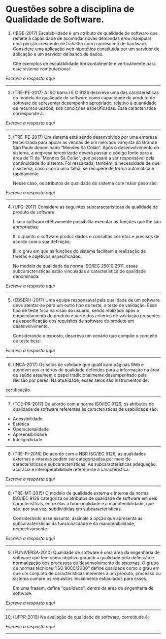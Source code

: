 # Questões sobre a disciplina de Qualidade de Software.

1. (IBGE-2017) Escalabilidade é um atributo de qualidade de software que remete à capacidade de acomodar novas demandas e/ou 
manipular uma porção crescente de trabalho com o acréscimo de hardware. 
Considere uma aplicação web hipotética constituída por um servidor de aplicação e um servidor de banco de dados.

    Cite exemplos de escalabilidade horizontalmente e verticalmente para este sistema computacional:

_Escreve a resposta aqui_

---

2. (TRE-PE-2017) A ISO barra I E C 9126 descreve uma das características do modelo de qualidade de software como capacidade do 
produto de software de apresentar desempenho apropriado, relativo à quantidade de recursos usados, sob condições especificadas. 
Essa característica corresponde à:

_Escreve a resposta aqui_

---

3. (TRE-PE-2017) Um sistema está sendo desenvolvido por uma empresa terceirizada para apoiar as vendas de um mercado varejista 
da Grande São Paulo denominado “Mendes Sá Colão”. Após o desenvolvimento do sistema, a empresa terceirizada deverá passar o 
código fonte para a área de TI da “Mendes Sá Colão”, que passará a ser responsável pela continuidade do sistema. 
Foi ressaltada, também, a necessidade de que o sistema, caso ocorra uma falha, se recupere de forma automática e rapidamente.
    
    Nesse caso, os atributos de qualidade do sistema com maior peso são: 

_Escreve a resposta aqui_

---

4. (UFG-2017) Considere as seguintes subcaracterísticas de qualidade de produto de software:

    I. se o software efetivamente possibilita executar as funções que lhe são apropriadas;
    
    II. o quanto o software produz dados e consultas corretos e precisos de acordo com a sua definição;
    
    III. o grau em que as funções do sistema facilitam a realização de tarefas e objetivos especificados.
    
    No modelo de qualidade da norma ISO/IEC 25010:2011, essas subcaracterísticas estão vinculadas à característica de
    qualidade denominada:

_Escreve a resposta aqui_

---

5. (EBSERH-2017) Uma equipe responsável pela qualidade de um software deve atentar-se para um outro tipo de teste, 
o teste de validação. Esse tipo de teste foca na visão do usuário, sendo realizado após o empacotamento do produto e parte 
dos critérios de validação presentes na especificação dos requisitos de software do produto em desenvolvimento. 

    Considerando o exposto, descreva um cenário que compõe o conceito de teste beta:

_Escreve a resposta aqui_

---

6. (INCA-2017) Os selos de validade que qualificam páginas Web e atendem aos critérios de qualidade definidos para a informação 
na área de saúde assumem o papel tradicionalmente desempenhado pela revisão por pares. Na atualidade, esses selos são 
instrumentos de:

certificação

---

7. (TCE-PR-2017) De acordo com a norma ISO/IEC 9126, os atributos de qualidade de software referentes às características 
de usabilidade são:

- Acessibilidade 
- Estética
- Operacionalidade
- Apreensibilidade
- Inteligibilidade

---

8. (TRE-PI-2016) De acordo com a NBR ISO/IEC 9126, as qualidades externas e internas podem ser categorizadas por meio
 de características e subcaracterísticas. As subcaracterísticas adequação, acurácia e interoperabilidade referem-se à característica:

_Escreve a resposta aqui_

---

8. (TRE-MT-2015) O modelo de qualidade externa e interna da norma ISO/IEC 9126 categoriza os atributos de qualidade
de software em seis características, entre elas a funcionalidade e a manutenibilidade, que são, por sua vez, 
subdivididas em subcaracterísticas. 

    Considerando esse assunto, assinale a opção que apresenta as subcaracterísticas da funcionalidade e da manutenibilidade, 
    respectivamente.

_Escreve a resposta aqui_

---

9. (FUNIVERSA-2010) Qualidade de software é uma área da engenharia de software que tem como objetivo garantir a
qualidade pela definição e normatização dos processos de desenvolvimento de sistemas. O grupo de normas
técnicas "ISO 9000/2000" define qualidade como o grau em que um conjunto de características inerentes a um 
produto, processo ou sistema cumpre os requisitos inicialmente estipulados para esses. 

    Em uma frasem, defina "qualidade", dentro da área de engenharia de software.

_Escreve a resposta aqui_

---

10. (UFPR-2010) Na avaliação da qualidade de software, corretitude é:

_Escreve a resposta aqui_

---

